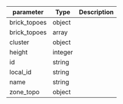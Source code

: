 | parameter | Type | Description |
| ----------- | ----------- |----------- |
| brick_topoes  |  object  |    |
| brick_topoes  |  array  |    |
| cluster  |  object  |    |
| height  |  integer  |    |
| id  |  string  |    |
| local_id  |  string  |    |
| name  |  string  |    |
| zone_topo  |  object  |    |
